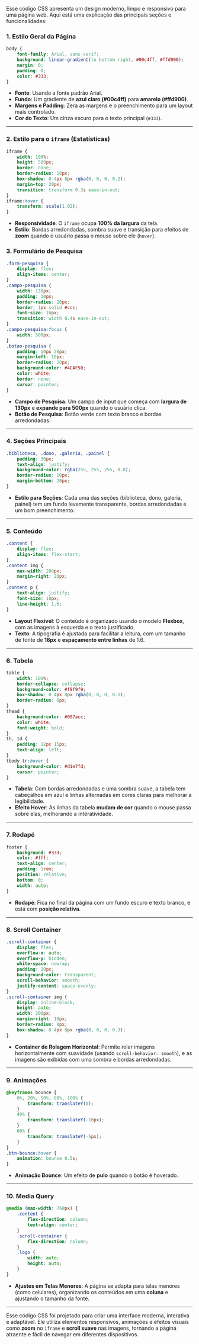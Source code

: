 Esse código CSS apresenta um design moderno, limpo e responsivo para uma página web. Aqui está uma explicação das principais seções e funcionalidades:

### 1. **Estilo Geral da Página**
```css
body {
    font-family: Arial, sans-serif;
    background: linear-gradient(to bottom right, #00c4ff, #ffd900);
    margin: 0;
    padding: 0;
    color: #333;
}
```
- **Fonte**: Usando a fonte padrão Arial.
- **Fundo**: Um gradiente de **azul claro (#00c4ff)** para **amarelo (#ffd900)**.
- **Margens e Padding**: Zera as margens e o preenchimento para um layout mais controlado.
- **Cor do Texto**: Um cinza escuro para o texto principal (`#333`).

---

### 2. **Estilo para o `iframe` (Estatísticas)**
```css
iframe {
    width: 100%;
    height: 500px;
    border: none;
    border-radius: 10px;
    box-shadow: 0 4px 8px rgba(0, 0, 0, 0.2);
    margin-top: 20px;
    transition: transform 0.3s ease-in-out;
}
iframe:hover {
    transform: scale(1.02);
}
```
- **Responsividade**: O `iframe` ocupa **100% da largura** da tela.
- **Estilo**: Bordas arredondadas, sombra suave e transição para efeitos de **zoom** quando o usuário passa o mouse sobre ele (`hover`).

### 3. **Formulário de Pesquisa**
```css
.form-pesquisa {
    display: flex;
    align-items: center;
}
.campo-pesquisa {
    width: 130px;
    padding: 10px;
    border-radius: 20px;
    border: 1px solid #ccc;
    font-size: 16px;
    transition: width 0.4s ease-in-out;
}
.campo-pesquisa:focus {
    width: 500px;
}
.botao-pesquisa {
    padding: 10px 20px;
    margin-left: 10px;
    border-radius: 20px;
    background-color: #4CAF50;
    color: white;
    border: none;
    cursor: pointer;
}
```
- **Campo de Pesquisa**: Um campo de input que começa com **largura de 130px** e **expande para 500px** quando o usuário clica.
- **Botão de Pesquisa**: Botão verde com texto branco e bordas arredondadas.

---

### 4. **Seções Principais**
```css
.biblioteca, .dono, .galeria, .painel {
    padding: 30px;
    text-align: justify;
    background-color: rgba(255, 255, 255, 0.8);
    border-radius: 10px;
    margin-bottom: 20px;
}
```
- **Estilo para Seções**: Cada uma das seções (biblioteca, dono, galeria, painel) tem um fundo levemente transparente, bordas arredondadas e um bom preenchimento.

---

### 5. **Conteúdo**
```css
.content {
    display: flex;
    align-items: flex-start;
}
.content img {
    max-width: 200px;
    margin-right: 20px;
}
.content p {
    text-align: justify;
    font-size: 18px;
    line-height: 1.6;
}
```
- **Layout Flexível**: O conteúdo é organizado usando o modelo **Flexbox**, com as imagens à esquerda e o texto justificado.
- **Texto**: A tipografia é ajustada para facilitar a leitura, com um tamanho de fonte de **18px** e **espaçamento entre linhas** de 1.6.

---

### 6. **Tabela**
```css
table {
    width: 100%;
    border-collapse: collapse;
    background-color: #f9f9f9;
    box-shadow: 0 4px 8px rgba(0, 0, 0, 0.1);
    border-radius: 8px;
}
thead {
    background-color: #007acc;
    color: white;
    font-weight: bold;
}
th, td {
    padding: 12px 15px;
    text-align: left;
}
tbody tr:hover {
    background-color: #d1e7fd;
    cursor: pointer;
}
```
- **Tabela**: Com bordas arredondadas e uma sombra suave, a tabela tem cabeçalhos em azul e linhas alternadas em cores claras para melhorar a legibilidade.
- **Efeito Hover**: As linhas da tabela **mudam de cor** quando o mouse passa sobre elas, melhorando a interatividade.

---

### 7. **Rodapé**
```css
footer {
    background: #333;
    color: #fff;
    text-align: center;
    padding: 1rem;
    position: relative;
    bottom: 0;
    width: auto;
}
```
- **Rodapé**: Fica no final da página com um fundo escuro e texto branco, e está com **posição relativa**.

---

### 8. **Scroll Container**
```css
.scroll-container {
    display: flex;
    overflow-x: auto;
    overflow-y: hidden;
    white-space: nowrap;
    padding: 10px;
    background-color: transparent;
    scroll-behavior: smooth;
    justify-content: space-evenly;
}
.scroll-container img {
    display: inline-block;
    height: auto;
    width: 200px;
    margin-right: 10px;
    border-radius: 8px;
    box-shadow: 0 4px 8px rgba(0, 0, 0, 0.3);
}
```
- **Container de Rolagem Horizontal**: Permite rolar imagens horizontalmente com suavidade (usando `scroll-behavior: smooth`), e as imagens são exibidas com uma sombra e bordas arredondadas.

---

### 9. **Animações**
```css
@keyframes bounce {
    0%, 20%, 50%, 80%, 100% {
        transform: translateY(0);
    }
    40% {
        transform: translateY(-10px);
    }
    60% {
        transform: translateY(-5px);
    }
}
.btn-bounce:hover {
    animation: bounce 0.5s;
}
```
- **Animação Bounce**: Um efeito de **pulo** quando o botão é hoverado.

---

### 10. **Media Query**
```css
@media (max-width: 768px) {
    .content {
        flex-direction: column;
        text-align: center;
    }
    .scroll-container {
        flex-direction: column;
    }
    .logo {
        width: auto;
        height: auto;
    }
}
```
- **Ajustes em Telas Menores**: A página se adapta para telas menores (como celulares), organizando os conteúdos em uma **coluna** e ajustando o tamanho da fonte.

---

Esse código CSS foi projetado para criar uma interface moderna, interativa e adaptável. Ele utiliza elementos responsivos, animações e efeitos visuais como **zoom** no `iframe` e **scroll suave** nas imagens, tornando a página atraente e fácil de navegar em diferentes dispositivos.